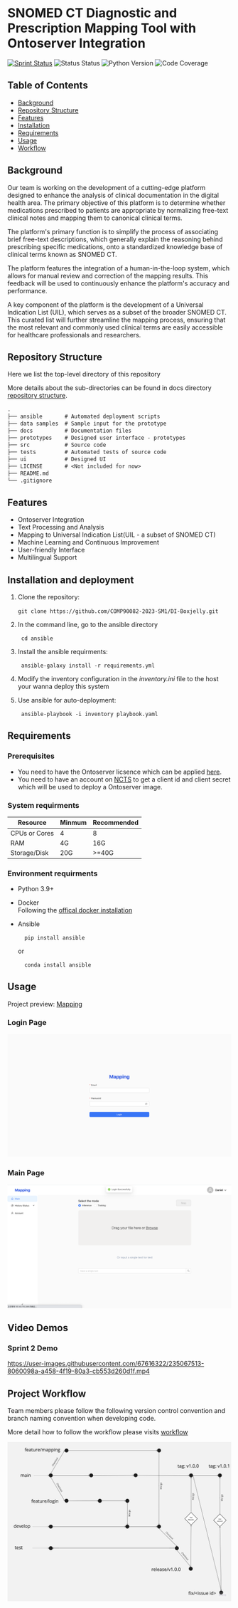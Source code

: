 # SNOMED CT Diagnostic and Prescription Mapping Tool with Ontoserver Integration
[![Sprint Status](https://img.shields.io/badge/sprint2-dev-orange)](https://your_project_management_tool.com/sprint_details) 
![Status Status](https://img.shields.io/badge/user_stories-1/8-green)
![Python Version](https://img.shields.io/badge/python-3.9%2B-blue)
![Code Coverage](https://img.shields.io/badge/coverage-10%25-red)

<!-- ![License](https://img.shields.io/badge/license-MIT-green) -->

<!-- ![Build Status](https://img.shields.io/badge/build-passing-brightgreen) -->

## Table of Contents
- [Background](#background)
- [Repository Structure](#repository-structure)
- [Features](#features)
- [Installation](#installation)
- [Requirements](#requirements)
- [Usage](#usage)
- [Workflow](#workflow)
<!-- - [License](#license) -->
 
## Background
Our team is working on the development of a cutting-edge platform designed to enhance the analysis of clinical documentation in the digital health area. The primary objective of this platform is to determine whether medications prescribed to patients are appropriate by normalizing free-text clinical notes and mapping them to canonical clinical terms.

The platform's primary function is to simplify the process of associating brief free-text descriptions, which generally explain the reasoning behind prescribing specific medications, onto a standardized knowledge base of clinical terms known as SNOMED CT.

The platform features the integration of a human-in-the-loop system, which allows for manual review and correction of the mapping results. This feedback will be used to continuously enhance the platform's accuracy and performance.

A key component of the platform is the development of a Universal Indication List (UIL), which serves as a subset of the broader SNOMED CT. This curated list will further streamline the mapping process, ensuring that the most relevant and commonly used clinical terms are easily accessible for healthcare professionals and researchers.

## Repository Structure

Here we list the top-level directory of this repository

More details about the sub-directories can be found in docs directory [repository structure](./docs/wikis/repo_structure.md).

    .
    ├── ansible       # Automated deployment scripts
    ├── data samples  # Sample input for the prototype 
    ├── docs          # Documentation files  
    ├── prototypes    # Designed user interface - prototypes
    ├── src           # Source code
    ├── tests         # Automated tests of source code
    ├── ui            # Designed UI
    ├── LICENSE       # <Not included for now>
    ├── README.md
    └── .gitignore


## Features
* Ontoserver Integration
* Text Processing and Analysis
* Mapping to Universal Indication List(UIL - a subset of SNOMED CT)
* Machine Learning and Continuous Improvement
* User-friendly Interface
* Multilingual Support

## Installation and deployment
1. Clone the repository:

    `git clone https://github.com/COMP90082-2023-SM1/DI-Boxjelly.git`

2. In the command line, go to the ansible directory

        cd ansible

3. Install the ansible requirments:

        ansible-galaxy install -r requirements.yml

4. Modify the inventory configuration in the *inventory.ini* file to the host your wanna deploy this system

5. Use ansible for auto-deployment:

        ansible-playbook -i inventory playbook.yaml


## Requirements

### Prerequisites

* You need to have the Ontoserver licsence which can be applied [here]().
* You need to have an account on [NCTS](https://www.healthterminologies.gov.au/) to get a client id and client secret which will be used to deploy a Ontoserver image.

### System requirments

| Resource      	| Minmum 	| Recommended 	|
|---------------	|--------	|-------------	|
| CPUs or Cores 	|   4     	|      8      	|
| RAM           	|   4G     	|     16G      	|
| Storage/Disk  	|   20G    	|     >=40G    	|

### Environment requirments
* Python 3.9+
* Docker  
Following the [offical docker installation](https://docs.docker.com/engine/install/ubuntu/)
* Ansible  
        
        pip install ansible  

    or  

        conda install ansible


## Usage  

Project preview: [Mapping](http://101.43.110.249/)

### Login Page
![workflow](./docs/images/login.png)


### Main Page
![workflow](./docs/images/main_page.png)

## Video Demos

### Sprint 2 Demo



https://user-images.githubusercontent.com/67616322/235067513-8060098a-a458-4f19-80a3-cb553d260d1f.mp4



## Project Workflow

Team members please follow the following version control convention and branch naming convention when developing code.

More detail how to follow the workflow please visits [workflow](./docs/wikis/workflow.md)


![workflow](./docs/images/workflow.jpg)




